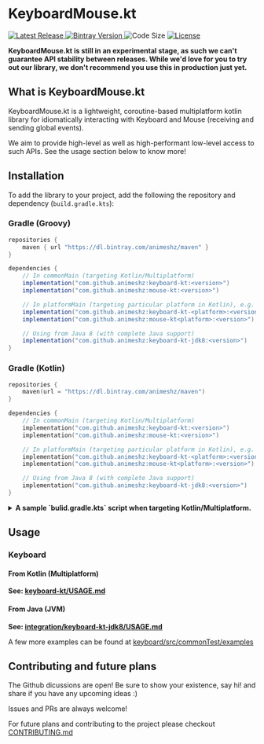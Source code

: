 # KeyboardMouse.kt

<p>
    <a href="https://github.com/Animeshz/keyboard-mouse-kt/releases">
        <img src="https://img.shields.io/github/release-date/Animeshz/keyboard-mouse-kt?style=flat-square&label=Latest%20Release" alt="Latest Release" />
    </a>
    <a href="https://bintray.com/animeshz/maven/keyboard-mouse-kt">
        <img src="https://img.shields.io/bintray/v/animeshz/maven/keyboard-mouse-kt?color=blue&style=flat-square" alt="Bintray Version">
    </a>
    <img src="https://img.shields.io/github/languages/code-size/Animeshz/keyboard-mouse-kt?style=flat-square" alt="Code Size"/>
    <a href="https://github.com/Animeshz/keyboard-mouse-kt/blob/master/LICENSE">
        <img src="https://img.shields.io/github/license/Animeshz/keyboard-mouse-kt?style=flat-square" alt="License" />
    </a>
</p>

__KeyboardMouse.kt is still in an experimental stage, as such we can't guarantee API stability between releases. While
we'd love for you to try out our library, we don't recommend you use this in production just yet.__

## What is KeyboardMouse.kt

KeyboardMouse.kt is a lightweight, coroutine-based multiplatform kotlin library for idiomatically interacting with Keyboard and
Mouse (receiving and sending global events).

We aim to provide high-level as well as high-performant low-level access to such APIs. See the usage section below to
know more!



## Installation

To add the library to your project, add the following the repository and dependency (`build.gradle.kts`):

### Gradle (Groovy)

```groovy
repositories {
    maven { url "https://dl.bintray.com/animeshz/maven" }
}
```
```groovy
dependencies {
    // In commonMain (targeting Kotlin/Multiplatform)
    implementation("com.github.animeshz:keyboard-kt:<version>")
    implementation("com.github.animeshz:mouse-kt:<version>")

    // In platformMain (targeting particular platform in Kotlin), e.g. -jvm, -linuxX64, etc.
    implementation("com.github.animeshz:keyboard-kt-<platform>:<version>")
    implementation("com.github.animeshz:mouse-kt<platform>:<version>")

    // Using from Java 8 (with complete Java support)
    implementation("com.github.animeshz:keyboard-kt-jdk8:<version>")
}
```

### Gradle (Kotlin)

```kotlin
repositories {
    maven(url = "https://dl.bintray.com/animeshz/maven")
}
```
```kotlin
dependencies {
    // In commonMain (targeting Kotlin/Multiplatform)
    implementation("com.github.animeshz:keyboard-kt:<version>")
    implementation("com.github.animeshz:mouse-kt:<version>")

    // In platformMain (targeting particular platform in Kotlin), e.g. -jvm, -linuxX64, etc.
    implementation("com.github.animeshz:keyboard-kt-<platform>:<version>")
    implementation("com.github.animeshz:mouse-kt<platform>:<version>")

    // Using from Java 8 (with complete Java support)
    implementation("com.github.animeshz:keyboard-kt-jdk8:<version>")
}
```

<details>
    <summary><b>A sample `bulid.gradle.kts` script when targeting Kotlin/Multiplatform.</b></summary>

As we all know the dependencies must be specified in their particular scopes in when targeting Kotlin/Multiplatform.

```
plugins {
    kotlin("mutliplatform") version "<kotlin-version>"
}

repositories {
    maven(url = "https://dl.bintray.com/animeshz/maven")
}

kotlin {
    // Your targets
    jvm()
    mingwX64 {
        binaries { executable { entryPoint = "main" } }
    }
    linuxX64 {
        binaries { executable { entryPoint = "main" } }
    }

    // Dependency to the library
    sourceSets {
        // Either as common
        val commonMain by getting {
            dependencies {
                implementation(kotlin("stdlib-common"))
                implementation("com.github.animeshz:keyboard-kt:<version>")
                implementation("com.github.animeshz:mouse-kt:<version>")
            }
        }
        
        // Or configure each-platform by the suffix
        val jvmMain by getting {
            dependsOn(commonMain)
            dependencies {
                implementation("com.github.animeshz:keyboard-kt-jvm:<version>")
                implementation("com.github.animeshz:mouse-kt-jvm:<version>")
            }
        }
    }
}
```
</details>

## Usage

### Keyboard

#### From Kotlin (Multiplatform)

<b>See: [keyboard-kt/USAGE.md](https://github.com/Animeshz/keyboard-mouse-kt/tree/master/keyboard-kt/USAGE.md)</b>

#### From Java (JVM)

<b>See: [integration/keyboard-kt-jdk8/USAGE.md](https://github.com/Animeshz/keyboard-mouse-kt/tree/master/integration/keyboard-kt-jdk8/USAGE.md)</b>

A few more examples can be found at [keyboard/src/commonTest/examples](https://github.com/Animeshz/keyboard-mouse-kt/tree/master/keyboard-kt/src/commonTest/kotlin/examples)

## Contributing and future plans

The Github dicussions are open! Be sure to show your existence, say hi! and share if you have any upcoming ideas :)

Issues and PRs are always welcome!

For future plans and contributing to the project please checkout [CONTRIBUTING.md](https://github.com/Animeshz/keyboard-mouse-kt/blob/master/CONTRIBUTING.md)
